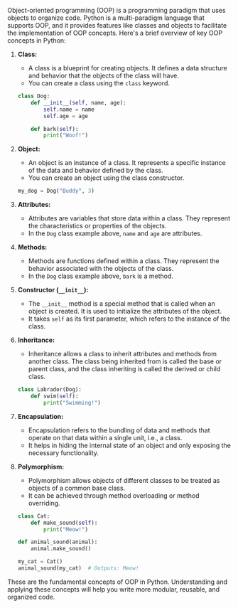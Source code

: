 Object-oriented programming (OOP) is a programming paradigm that uses objects to organize code. Python is a multi-paradigm language that supports OOP, and it provides features like classes and objects to facilitate the implementation of OOP concepts. Here's a brief overview of key OOP concepts in Python:

1. **Class:**
   - A class is a blueprint for creating objects. It defines a data structure and behavior that the objects of the class will have.
   - You can create a class using the `class` keyword.

    ```python
    class Dog:
        def __init__(self, name, age):
            self.name = name
            self.age = age

        def bark(self):
            print("Woof!")
    ```

2. **Object:**
   - An object is an instance of a class. It represents a specific instance of the data and behavior defined by the class.
   - You can create an object using the class constructor.

    ```python
    my_dog = Dog("Buddy", 3)
    ```

3. **Attributes:**
   - Attributes are variables that store data within a class. They represent the characteristics or properties of the objects.
   - In the `Dog` class example above, `name` and `age` are attributes.

4. **Methods:**
   - Methods are functions defined within a class. They represent the behavior associated with the objects of the class.
   - In the `Dog` class example above, `bark` is a method.

5. **Constructor (`__init__`):**
   - The `__init__` method is a special method that is called when an object is created. It is used to initialize the attributes of the object.
   - It takes `self` as its first parameter, which refers to the instance of the class.

6. **Inheritance:**
   - Inheritance allows a class to inherit attributes and methods from another class. The class being inherited from is called the base or parent class, and the class inheriting is called the derived or child class.

    ```python
    class Labrador(Dog):
        def swim(self):
            print("Swimming!")
    ```

7. **Encapsulation:**
   - Encapsulation refers to the bundling of data and methods that operate on that data within a single unit, i.e., a class.
   - It helps in hiding the internal state of an object and only exposing the necessary functionality.

8. **Polymorphism:**
   - Polymorphism allows objects of different classes to be treated as objects of a common base class.
   - It can be achieved through method overloading or method overriding.

    ```python
    class Cat:
        def make_sound(self):
            print("Meow!")

    def animal_sound(animal):
        animal.make_sound()

    my_cat = Cat()
    animal_sound(my_cat)  # Outputs: Meow!
    ```

These are the fundamental concepts of OOP in Python. Understanding and applying these concepts will help you write more modular, reusable, and organized code.
